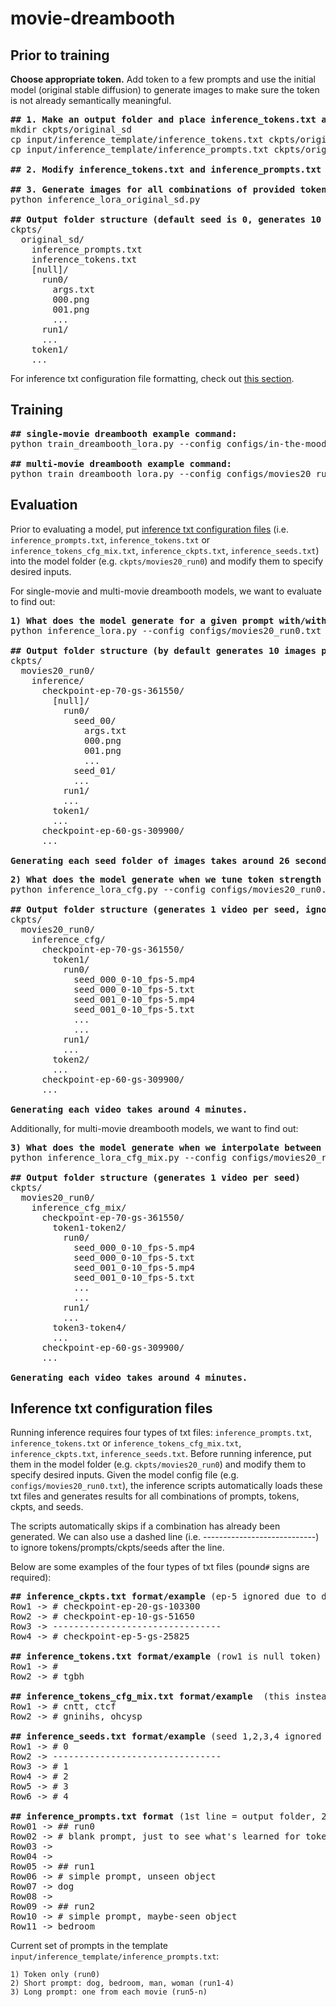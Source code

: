 # movie-dreambooth
## Prior to training
**Choose appropriate token.** Add token to a few prompts and use the initial model (original stable diffusion) to generate images to make sure the token is not already semantically meaningful.
<pre>
<b>## 1. Make an output folder and place inference_tokens.txt and inference_prompts.txt in folder</b>
mkdir ckpts/original_sd
cp input/inference_template/inference_tokens.txt ckpts/original_sd
cp input/inference_template/inference_prompts.txt ckpts/original_sd

<b>## 2. Modify inference_tokens.txt and inference_prompts.txt to desired inputs</b>

<b>## 3. Generate images for all combinations of provided tokens and prompts</b>
python inference_lora_original_sd.py

<b>## Output folder structure (default seed is 0, generates 10 images per seed)</b>
ckpts/
  original_sd/
    inference_prompts.txt
    inference_tokens.txt
    [null]/
      run0/
        args.txt
        000.png
        001.png
        ...
      run1/
      ...
    token1/
    ...
</pre>

For inference txt configuration file formatting, check out [this section](https://github.com/jingweim/diffusers/edit/main/examples/dreambooth/doc.md#inference-txt-configuration-files-format).

## Training
<pre>
<b>## single-movie dreambooth example command: </b>
python train_dreambooth_lora.py --config configs/in-the-mood-for-love_run0.txt

<b>## multi-movie dreambooth example command: </b>
python train_dreambooth_lora.py --config configs/movies20_run0.txt
</pre>

## Evaluation
Prior to evaluating a model, put [inference txt configuration files](https://github.com/jingweim/diffusers/edit/main/examples/dreambooth/doc.md#inference-txt-configuration-files-format) (i.e. `inference_prompts.txt`, `inference_tokens.txt` or `inference_tokens_cfg_mix.txt`, `inference_ckpts.txt`, `inference_seeds.txt`) into the model folder (e.g. `ckpts/movies20_run0`) and modify them to specify desired inputs.

For single-movie and multi-movie dreambooth models, we want to evaluate to find out:
<pre>
<b>1) What does the model generate for a given prompt with/without token?</b>
python inference_lora.py --config configs/movies20_run0.txt

<b>## Output folder structure (by default generates 10 images per seed)</b>
ckpts/
  movies20_run0/
    inference/
      checkpoint-ep-70-gs-361550/
        [null]/
          run0/
            seed_00/
              args.txt
              000.png
              001.png
              ...
            seed_01/
            ...
          run1/
          ...
        token1/
        ...
      checkpoint-ep-60-gs-309900/
      ...
      
<b>Generating each seed folder of images takes around 26 seconds.</b>
</pre>
<pre>
<b>2) What does the model generate when we tune token strength (guidance scale)?</b>
python inference_lora_cfg.py --config configs/movies20_run0.txt

<b>## Output folder structure (generates 1 video per seed, ignores null token)</b>
ckpts/
  movies20_run0/
    inference_cfg/
      checkpoint-ep-70-gs-361550/
        token1/
          run0/
            seed_000_0-10_fps-5.mp4
            seed_000_0-10_fps-5.txt
            seed_001_0-10_fps-5.mp4
            seed_001_0-10_fps-5.txt
            ...
            ...
          run1/
          ...
        token2/
        ...
      checkpoint-ep-60-gs-309900/
      ...

<b>Generating each video takes around 4 minutes.</b>
</pre>

Additionally, for multi-movie dreambooth models, we want to find out:
<pre>
<b>3) What does the model generate when we interpolate between different tokens?</b>
python inference_lora_cfg_mix.py --config configs/movies20_run0.txt

<b>## Output folder structure (generates 1 video per seed)</b>
ckpts/
  movies20_run0/
    inference_cfg_mix/
      checkpoint-ep-70-gs-361550/
        token1-token2/
          run0/
            seed_000_0-10_fps-5.mp4
            seed_000_0-10_fps-5.txt
            seed_001_0-10_fps-5.mp4
            seed_001_0-10_fps-5.txt
            ...
            ...
          run1/
          ...
        token3-token4/
        ...
      checkpoint-ep-60-gs-309900/
      ...

<b>Generating each video takes around 4 minutes.</b>
</pre>

## Inference txt configuration files
Running inference requires four types of txt files: `inference_prompts.txt`, `inference_tokens.txt` or `inference_tokens_cfg_mix.txt`, `inference_ckpts.txt`, `inference_seeds.txt`. Before running inference, put them in the model folder (e.g. `ckpts/movies20_run0`) and modify them to specify desired inputs. Given the model config file (e.g. `configs/movies20_run0.txt`), the inference scripts automatically loads these txt files and generates results for all combinations of prompts, tokens, ckpts, and seeds.  

The scripts automatically skips if a combination has already been generated. We can also use a dashed line (i.e. ----------------------------) to ignore tokens/prompts/ckpts/seeds after the line.

Below are some examples of the four types of txt files (pound`#` signs are required):
<pre>
<b>## inference_ckpts.txt format/example</b> (ep-5 ignored due to dashed line)
Row1 -> # checkpoint-ep-20-gs-103300
Row2 -> # checkpoint-ep-10-gs-51650
Row3 -> --------------------------------
Row4 -> # checkpoint-ep-5-gs-25825

<b>## inference_tokens.txt format/example</b> (row1 is null token)
Row1 -> # 
Row2 -> # tgbh

<b>## inference_tokens_cfg_mix.txt format/example </b> (this instead of inference_token.txt for inference_lora_cfg_mix.py)
Row1 -> # cntt, ctcf
Row2 -> # gninihs, ohcysp

<b>## inference_seeds.txt format/example</b> (seed 1,2,3,4 ignored due to dashed line)
Row1 -> # 0
Row2 -> --------------------------------
Row3 -> # 1
Row4 -> # 2
Row5 -> # 3
Row6 -> # 4

<b>## inference_prompts.txt format</b> (1st line = output folder, 2nd line = comments, 3rd line = prompt)
Row01 -> ## run0
Row02 -> # blank prompt, just to see what's learned for token
Row03 -> 
Row04 -> 
Row05 -> ## run1
Row06 -> # simple prompt, unseen object
Row07 -> dog
Row08 -> 
Row09 -> ## run2
Row10 -> # simple prompt, maybe-seen object
Row11 -> bedroom
</pre>

Current set of prompts in the template `input/inference_template/inference_prompts.txt`:
```
1) Token only (run0)
2) Short prompt: dog, bedroom, man, woman (run1-4)
3) Long prompt: one from each movie (run5-n)
```
